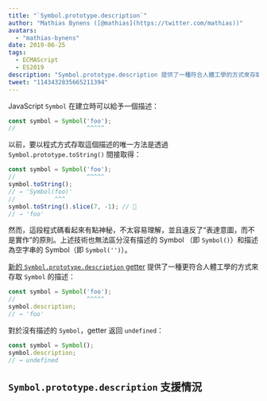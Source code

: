 ```yaml
---
title: "`Symbol.prototype.description`"
author: "Mathias Bynens ([@mathias](https://twitter.com/mathias))"
avatars:
  - "mathias-bynens"
date: 2019-06-25
tags:
  - ECMAScript
  - ES2019
description: "Symbol.prototype.description 提供了一種符合人體工學的方式來存取 Symbol 的描述。"
tweet: "1143432835665211394"
---
```

JavaScript `Symbol` 在建立時可以給予一個描述：

```js
const symbol = Symbol('foo');
//                    ^^^^^
```

以前，要以程式方式存取這個描述的唯一方法是透過 `Symbol.prototype.toString()` 間接取得：

```js
const symbol = Symbol('foo');
//                    ^^^^^
symbol.toString();
// → 'Symbol(foo)'
//           ^^^
symbol.toString().slice(7, -1); // 🤔
// → 'foo'
```

然而，這段程式碼看起來有點神秘，不太容易理解，並且違反了“表達意圖，而不是實作”的原則。上述技術也無法區分沒有描述的 Symbol （即 `Symbol()`）和描述為空字串的 Symbol（即 `Symbol('')`）。

<!--truncate-->
[新的 `Symbol.prototype.description` getter](https://tc39.es/ecma262/#sec-symbol.prototype.description) 提供了一種更符合人體工學的方式來存取 `Symbol` 的描述：

```js
const symbol = Symbol('foo');
//                    ^^^^^
symbol.description;
// → 'foo'
```

對於沒有描述的 `Symbol`，getter 返回 `undefined`：

```js
const symbol = Symbol();
symbol.description;
// → undefined
```

## `Symbol.prototype.description` 支援情況

<feature-support chrome="70 /blog/v8-release-70#javascript-language-features"
                 firefox="63"
                 safari="12.1"
                 nodejs="12 https://twitter.com/mathias/status/1120700101637353473"
                 babel="yes https://github.com/zloirock/core-js#ecmascript-symbol"></feature-support>
